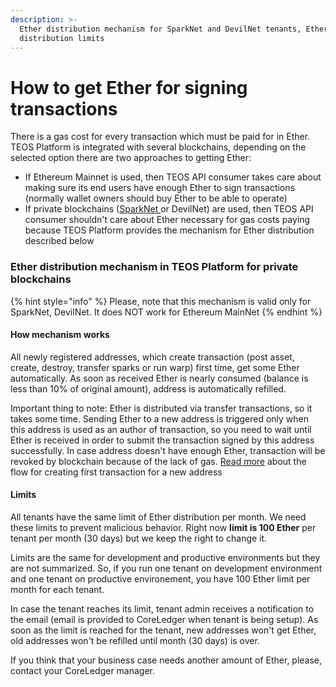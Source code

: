 ```yaml
---
description: >-
  Ether distribution mechanism for SparkNet and DevilNet tenants, Ether
  distribution limits
---
```


# How to get Ether for signing transactions

There is a gas cost for every transaction which must be paid for in Ether. TEOS Platform is integrated with several blockchains, depending on the selected option there are two approaches to getting Ether:

* If Ethereum Mainnet is used, then TEOS API consumer takes care about making sure its end users have enough Ether to sign transactions (normally wallet owners should buy Ether to be able to operate)
* If private blockchains ([SparkNet ](https://sparknet.online/)or DevilNet) are used, then TEOS API consumer shouldn't care about Ether necessary for gas costs paying because TEOS Platform provides the mechanism for Ether distribution described below

### Ether distribution mechanism in TEOS Platform for private blockchains

{% hint style="info" %}
Please, note that this mechanism is valid only for SparkNet, DevilNet. It does NOT work for Ethereum MainNet
{% endhint %}

#### How mechanism works

All newly registered addresses, which create transaction (post asset, create, destroy, transfer sparks or run warp) first time, get some Ether automatically. As soon as received Ether is nearly consumed (balance is less than 10% of original amount), address is automatically refilled.&#x20;

Important thing to note: Ether is distributed via transfer transactions, so it takes some time. Sending Ether to a new address is triggered only when this address is used as an author of transaction, so you need to wait until Ether is received in order to submit the transaction signed by this address successfully. In case address doesn't have enough Ether, transaction will be revoked by blockchain because of the lack of gas. [Read more](transaction-creation-and-submission/first-transaction-creation-and-submission-for-a-new-address-on-the-private-blockchain.md) about the flow for creating first transaction for a new address

#### Limits

All tenants have the same limit of Ether distribution per month. We need these limits to prevent malicious behavior. Right now **limit is 100 Ether** per tenant per month (30 days) but we keep the right to change it.&#x20;

Limits are the same for development and productive environments but they are not summarized. So, if you run one tenant on development environment and one tenant on productive environement, you have 100 Ether limit per month for each tenant.

In case the tenant reaches its limit, tenant admin receives a notification to the email (email is provided to CoreLedger when tenant is being setup). As soon as the limit is reached for the tenant, new addresses won't get Ether, old addresses won't be refilled until month (30 days) is over.

If you think that your business case needs another amount of Ether, please, contact your CoreLedger manager.
